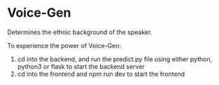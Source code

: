 # Voice-Gen
Determines the ethnic background of the speaker.  

To experience the power of Voice-Gen:
1. cd into the backend, and run the predict.py file using either python, python3 or flask to start the backend server
2. cd into the frontend and npm run dev to start the frontend
